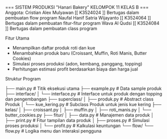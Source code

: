 === SISTEM PRODUKSI "Hanari Bakery" KELOMPOK 11 KELAS B ===
Anggota:
Cristian Alex Mulyawan [[ K3524024 ]]          Bertugas dalam pembuatan flow program
Naufal Hanif Satria Wijayanto [[ K3524064 ]]   Bertugas dalam pembuatan fitur-fitur program
Wava Al Qudsi [[ K3524084 ]]                   Bertugas dalam pembuatan class program

Fitur Utama

- Menampilkan daftar produk roti dan kue
- Menambahkan produk baru (Croissant, Muffin, Roti Manis, Butter Cookies)
- Simulasi proses produksi (adon, kembang, panggang, topping)
- Perhitungan estimasi profit berdasarkan biaya dan harga jual

Struktur Program

├── main.py # Titik eksekusi utama
├── example.py # Data sample produk
├── interface/
│ └── interface.py # Interface untuk produk dengan topping dan pengembangan
├── superclass/
│ ├── produk.py # Abstract class Produk
│ └── kue_kering.py # Subclass Produk untuk jenis kue kering
├── kelas/
│ ├── croissant.py
│ ├── muffin.py
│ ├── roti_manis.py
│ └── butter_cookies.py
├── fitur/
│ ├── data.py # Manajemen data produk
│ ├── print.py # Fitur tampilan data produk
│ ├── proses.py # Simulasi proses produksi
│ └── profit.py # Kalkulasi keuntungan
└── flow/
└── flow.py # Logika menu dan interaksi pengguna
